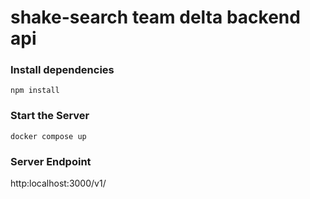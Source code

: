 # shake-search team delta backend api

### Install dependencies
`npm install`


### Start the Server
`docker compose up`

### Server Endpoint
http:localhost:3000/v1/


